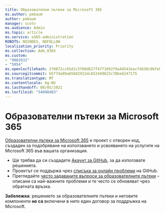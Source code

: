 ```yaml
---
title: Образователни пътеки за Microsoft 365
ms.author: pebaum
author: pebaum
manager: scotv
ms.audience: Admin
ms.topic: article
ms.service: o365-administration
ROBOTS: NOINDEX, NOFOLLOW
localization_priority: Priority
ms.collection: Adm_O365
ms.custom:
- "9002632"
- "5054"
ms.openlocfilehash: 2f0872cc65d1c5f60d627f47f3d92f9a44543eacf4838c06feb04c082c88e29d
ms.sourcegitcommit: b5f7da89a650d2915dc652449623c78be6247175
ms.translationtype: MT
ms.contentlocale: bg-BG
ms.lasthandoff: 08/05/2021
ms.locfileid: "54098483"
---
```

# <a name="microsoft-365-learning-pathways"></a>Образователни пътеки за Microsoft 365

[Образователни пътеки за Microsoft 365](https://docs.microsoft.com/office365/customlearning/) е проект с отворен код, създаден за подобряване на използването и усвояването на услугите на Microsoft 365 във вашата организация.

- Ще трябва да си създадете [Акаунт за GitHub](https://aka.ms/joingithub), за да използвате решенията.
- Проектът се поддържа чрез [списъка за онлайн проблеми](https://aka.ms/CustomLearningHelp) на GitHub.
- Прегледайте [често задаваните въпроси за образователните пътеки](https://docs.microsoft.com/office365/customlearning/faq) – описани са най-важните проблеми и те често се обновяват чрез обратната връзка.

**Забележка**: решението за образователните пътеки и неговите компоненти **не са** включени в нито един договор за поддръжка на Microsoft.
